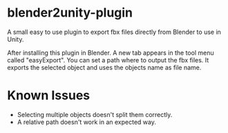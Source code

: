 # blender2unity-plugin
A small easy to use plugin to export fbx files directly from Blender to use in Unity.

After installing this plugin in Blender. A new tab appears in the tool menu called "easyExport". You can set a path where to output the fbx files. It exports the selected object and uses the objects name as file name.

# Known Issues
* Selecting multiple objects doesn't split them correctly.
* A relative path doesn't work in an expected way.
